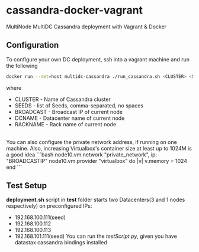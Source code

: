 # cassandra-docker-vagrant
MultiNode MultiDC Cassandra deployment with Vagrant &amp; Docker

## Configuration
To configure your own DC deployment, ssh into a vagrant machine and run the following
```bash
docker run --net=host multidc-cassandra ./run_cassandra.sh <CLUSTER> <SEEDS> <BROADCAST> <DCNAME> <RACKNAME>
```
where
- CLUSTER - Name of Cassandra cluster
- SEEDS - list of Seeds, comma-separated, no spaces
- BROADCAST - Broadcast IP of current node
- DCNAME - Datacenter name of current node
- RACKNAME - Rack name of current node

<br>
You can also configure the private network address, if running on one machine. Also, increasing Virtualbox's container size at least up to 1024M is a good idea
```bash
node10.vm.network "private_network", ip: "BROADCASTIP"
node10.vm.provider "virtualbox" do |v|
 v.memory = 1024
end
```

## Test Setup
**deployment.sh** script in **test** folder starts two Datacenters(3 and 1 nodes respectively) on preconfigured IPs: 
- 192.168.100.111(seed)
- 192.168.100.112
- 192.168.100.113
- 192.168.101.111(seed)
You can run the *testScript.py*, given you have datastax cassandra bindings installed 
